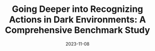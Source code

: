 ---
title: "Going Deeper into Recognizing Actions in Dark Environments: A Comprehensive Benchmark Study"
img: "pub_images/pub_arid_benchmark.png"
collection: publications
category: manuscripts
permalink: /publication/2023-11-08-AridBenchmark-number-3
date: 2023-11-08
venue: 'International Journal of Computer Vision (IJCV)'
authors: Yuecong Xu*, <b>Haozhi Cao*</b>, Jianxiong Yin, Zhenghua Chen, Xiaoli Li, Zhengguo Li, Qianwen Xu, Jianfei Yang

# Links
arxivurl: 'https://arxiv.org/pdf/2202.09545'
paperurl: 'https://link.springer.com/article/10.1007/s11263-023-01932-5'
# codeurl: 'http://academicpages.github.io/files/paper1.pdf'
# siteurl: 'https://github.com/xuyu0010/awesome-video-domain-adaptation'
---